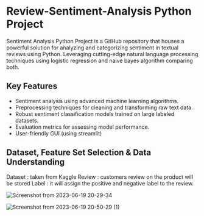 # Review-Sentiment-Analysis Python Project
Sentiment Analysis Python Project is a GitHub repository that houses a powerful solution for analyzing and categorizing sentiment in textual reviews using Python. Leveraging cutting-edge natural language processing techniques using logistic regression and naive bayes algorithm comparing both.

## Key Features

- Sentiment analysis using advanced machine learning algorithms.
- Preprocessing techniques for cleaning and transforming raw text data.
- Robust sentiment classification models trained on large labeled datasets.
- Evaluation metrics for assessing model performance.
- User-friendly GUI (using streamlit)

## Dataset, Feature Set Selection & Data Understanding
Dataset : taken from Kaggle
Review  : customers review on the product will be stored
Label   : it will assign the positive and negative label to the review.


![Screenshot from 2023-06-19 20-29-34](https://github.com/DhanyaM2001/Review-Sentiment-Analysis/assets/92424242/8deabbc3-dbbb-43d6-9fa8-e9dbab823ff5)


![Screenshot from 2023-06-19 20-50-29 (1)](https://github.com/DhanyaM2001/Review-Sentiment-Analysis/assets/92424242/4bb7960b-0f43-4d4c-b608-d249becae29f)
